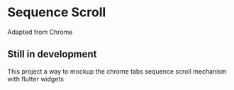 # Sequence Scroll
Adapted from Chrome

## Still in development 

This project a way to mockup the chrome tabs sequence scroll mechanism with flutter widgets

